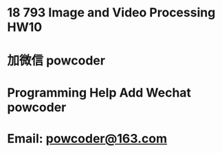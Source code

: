 # 18 793 Image and Video Processing HW10
# 加微信 powcoder

# Programming Help Add Wechat powcoder

# Email: powcoder@163.com

